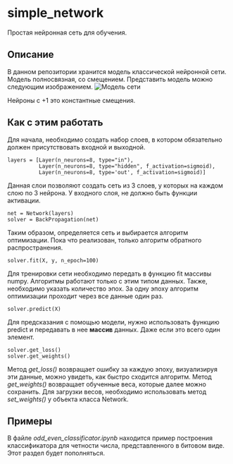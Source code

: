 # simple_network
Простая нейронная сеть для обучения.

## Описание
В данном репозитории хранится модель классической нейронной сети.
Модель полносвязная, со смещением. 
Представить модель можно следующим изображением.
![Модель сети](https://qph.fs.quoracdn.net/main-qimg-bf5a21006f36c6653a586b06da1a04f2.webp)

Нейроны с +1 это константные смещения.

## Как с этим работать
Для начала, необходимо создать набор слоев, в котором обязательно должен присутствовать входной и выходной.

    layers = [Layer(n_neurons=8, type="in"),
              Layer(n_neurons=8, type="hidden", f_activation=sigmoid),
              Layer(n_neurons=8, type='out', f_activation=sigmoid)]

Данная слои позволяют создать сеть из 3 слоев, у которых на каждом слою по 3 нейрона. 
У входного слоя, не должно быть функции активации.

    net = Network(layers)
    solver = BackPropagation(net)
    
Таким образом, определяется сеть и выбирается алгоритм оптимизации. 
Пока что реализован, только алгоритм обратного распространения.

    solver.fit(X, y, n_epoch=100)

Для тренировки сети необходимо передать в функцию fit массивы numpy. 
Алгоритмы работают только с этим типом данных. 
Также, необходимо указать количество эпох. 
За одну эпоху алгоритм оптимизации проходит через все данные один раз.

    solver.predict(X)

Для предсказания с помощью модели, нужно использовать функцию predict  и передавать в нее __массив__ данных.
Даже если это всего один элемент.
    
    solver.get_loss()
    solver.get_weights()
    
Метод _get_loss()_ возвращает ошибку за каждую эпоху, визуализируя эти данные, можно увидеть, как быстро сходится алгоритм.
Метод _get_weights()_ возвращает обученные веса, которые далее можно сохранить.
Для загрузки весов, необходимо использовать метод _set_weights()_ у объекта класса Network.


## Примеры

В файле _odd_even_classificator.ipynb_ находится пример построения классификатора для четности числа, представленного в битовом виде. 
Этот раздел будет пополняться.
